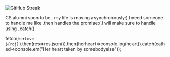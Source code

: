 ![GitHub Streak](https://github-readme-streak-stats.herokuapp.com/?user=ShahiShahash)

CS alumni soon to be..
my life is moving asynchronously:).I need someone to handle me like .then handles the promise:(.I will make sure to handle using .catch().

fetch(`herLove ${roj}`).then(res=>res.json()).then(herheart=>console.log(heart)).catch(cathed=>console.err("Her heart taken by somebodyelse"));
